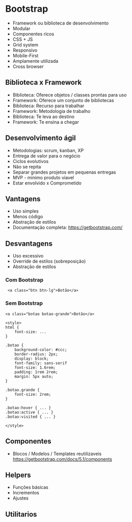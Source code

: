 # Bootstrap
- Framework ou biblioteca de desenvolvimento
- Modular
- Componentes ricos
- CSS + JS
- Grid system
- Responsivo
- Mobile-First
- Amplamente utilizada
- Cross browser

## Biblioteca x Framework
- Biblioteca: Oferece objetos / classes prontas para uso
- Framework: Oferece um conjunto de bibliotecas
- Biblioteca: Recurso para trabalhar
- Framework: Metodologia de trabalho
- Biblioteca: Te leva ao destino
- Framework: Te ensina a chegar 

## Desenvolvimento ágil
- Metodologias: scrum, kanban, XP
- Entrega de valor para o negócio
- Ciclos evolutivos
- Não se repita
- Separar grandes projetos em pequenas entregas
- MVP - minimo produto viavel
- Estar envolvido x Comprometido

## Vantagens
- Uso simples
- Menos código
- Abstração de estilos
- Documentação completa: https://getbootstrap.com/

## Desvantagens 
- Uso excessivo
- Override de estilos (sobreposição)
- Abstração de estilos

### Com Bootstrap
```
 <a class="btn btn-lg">Botão</a>

```

### Sem Bootstrap
```
<a class="botao botao-grande">Botão</a>

<style>
html {
    font-size: ...
}

.botao {
    background-color: #ccc;
    border-radius: 2px;
    display: block;
    font-family: sans-serif
    font-size: 1.6rem;
    padding: 1rem 2rem;
    margin: 5px auto;
}

.botao.grande {
    font-size: 2rem;
}

.botao:hover { ... }
.botao:active { ... }
.botao:visited { ... }

</style>

```
## Componentes
- Blocos / Modelos / Templates reutilizaveis
https://getbootstrap.com/docs/5.1/components


## Helpers
- Funções básicas
- Incrementos
- Ajustes

## Utilitarios
